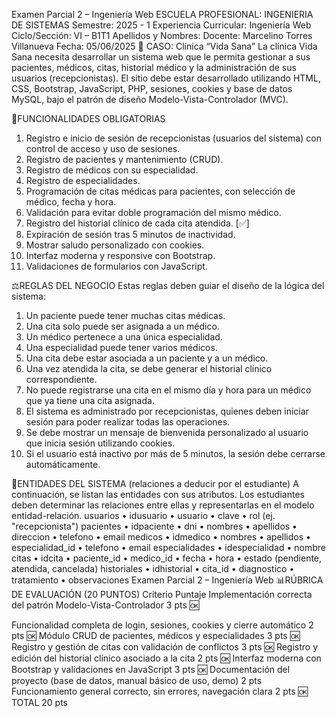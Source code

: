  Examen Parcial 2 – Ingeniería Web
ESCUELA PROFESIONAL:
INGENIERIA DE SISTEMAS Semestre: 2025 - 1
Experiencia Curricular: Ingeniería Web Ciclo/Sección: VI – B1T1
Apellidos y Nombres: Docente: Marcelino Torres Villanueva
Fecha: 05/06/2025
🏥 CASO: Clínica “Vida Sana”
La clínica Vida Sana necesita desarrollar un sistema web que le permita gestionar a sus pacientes,
médicos, citas, historial médico y la administración de sus usuarios (recepcionistas). El sitio debe estar
desarrollado utilizando HTML, CSS, Bootstrap, JavaScript, PHP, sesiones, cookies y base de datos
MySQL, bajo el patrón de diseño Modelo-Vista-Controlador (MVC).


📌FUNCIONALIDADES OBLIGATORIAS
1. Registro e inicio de sesión de recepcionistas (usuarios del sistema) con control de acceso y uso
de sesiones.
2. Registro de pacientes y mantenimiento (CRUD).
3. Registro de médicos con su especialidad.
4. Registro de especialidades.
5. Programación de citas médicas para pacientes, con selección de médico, fecha y hora.
6. Validación para evitar doble programación del mismo médico.
7. Registro del historial clínico de cada cita atendida.   [✅]
8. Expiración de sesión tras 5 minutos de inactividad.
9. Mostrar saludo personalizado con cookies.
10. Interfaz moderna y responsive con Bootstrap.
11. Validaciones de formularios con JavaScript.


⚖️REGLAS DEL NEGOCIO
Estas reglas deben guiar el diseño de la lógica del sistema:
1. Un paciente puede tener muchas citas médicas.  
2. Una cita solo puede ser asignada a un médico.  
3. Un médico pertenece a una única especialidad. 
4. Una especialidad puede tener varios médicos.    
5. Una cita debe estar asociada a un paciente y a un médico.   
6. Una vez atendida la cita, se debe generar el historial clínico correspondiente.    
7. No puede registrarse una cita en el mismo día y hora para un médico que ya tiene una cita
asignada.    
8. El sistema es administrado por recepcionistas, quienes deben iniciar sesión para poder realizar
todas las operaciones.   
9. Se debe mostrar un mensaje de bienvenida personalizado al usuario que inicia sesión utilizando
cookies.
10. Si el usuario está inactivo por más de 5 minutos, la sesión debe cerrarse automáticamente.
 


🧱ENTIDADES DEL SISTEMA (relaciones a deducir por el estudiante)
A continuación, se listan las entidades con sus atributos. Los estudiantes deben determinar las relaciones
entre ellas y representarlas en el modelo entidad-relación.
usuarios
• idusuario
• usuario
• clave
• rol (ej. "recepcionista")
pacientes
• idpaciente
• dni
• nombres
• apellidos
• direccion
• telefono
• email
medicos
• idmedico
• nombres
• apellidos
• especialidad_id
• telefono
• email
especialidades
• idespecialidad
• nombre
citas
• idcita
• paciente_id
• medico_id
• fecha
• hora
• estado (pendiente, atendida, cancelada)
historiales
• idhistorial
• cita_id
• diagnostico
• tratamiento
• observaciones
 Examen Parcial 2 – Ingeniería Web
📊RÚBRICA DE EVALUACIÓN (20 PUNTOS)
Criterio Puntaje
Implementación correcta del patrón Modelo-Vista-Controlador 3 pts  🆗

Funcionalidad completa de login, sesiones, cookies y cierre automático 2 pts 🆗
Módulo CRUD de pacientes, médicos y especialidades 3 pts 🆗
Registro y gestión de citas con validación de conflictos 3 pts 🆗
Registro y edición del historial clínico asociado a la cita 2 pts 🆗
Interfaz moderna con Bootstrap y validaciones en JavaScript 3 pts 🆗
Documentación del proyecto (base de datos, manual básico de uso, demo) 2 pts
Funcionamiento general correcto, sin errores, navegación clara 2 pts 🆗
TOTAL 20 pts